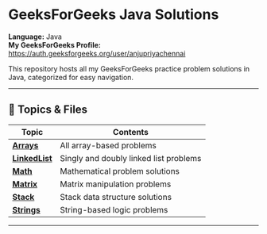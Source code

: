#  GeeksForGeeks Java Solutions

**Language:** Java  
**My GeeksForGeeks Profile:**  
https://auth.geeksforgeeks.org/user/anjupriyachennai

This repository hosts all my GeeksForGeeks practice problem solutions in Java, categorized for easy navigation.

---

## 📂 Topics & Files

| Topic       | Contents |
|-------------|----------|
| **[Arrays](Arrays/)**        | All array-based problems |
| **[LinkedList](LinkedList/)**| Singly and doubly linked list problems |
| **[Math](Math/)**           | Mathematical problem solutions |
| **[Matrix](Matrix/)**        | Matrix manipulation problems |
| **[Stack](Stack/)**         | Stack data structure solutions |
| **[Strings](Strings/)**      | String-based logic problems |

---

